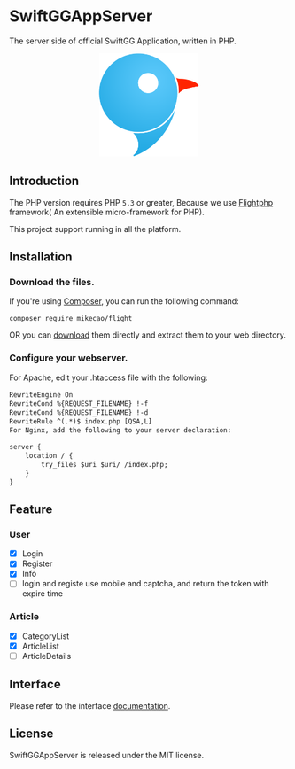 # SwiftGGAppServer

The server side of official SwiftGG Application, written in PHP.

<center>
  <img src="./logo_new.png" width ="180" alt="Logo"/>
</center>


## Introduction

The PHP version requires PHP `5.3` or greater, Because we use [Flightphp](http://flightphp.com/) framework( An extensible micro-framework for PHP).

This project support running in all the platform.

## Installation

### Download the files.

If you're using [Composer](https://getcomposer.org/), you can run the following command:

```
composer require mikecao/flight
```

OR you can [download](https://github.com/mikecao/flight/archive/master.zip) them directly and extract them to your web directory.

### Configure your webserver.

For Apache, edit your .htaccess file with the following:

```
RewriteEngine On
RewriteCond %{REQUEST_FILENAME} !-f
RewriteCond %{REQUEST_FILENAME} !-d
RewriteRule ^(.*)$ index.php [QSA,L]
For Nginx, add the following to your server declaration:
```

```
server {
    location / {
        try_files $uri $uri/ /index.php;
    }
}
```

## Feature

### User
- [x] Login
- [x] Register
- [x] Info
- [ ] login and registe use mobile and captcha, and return the token with expire time

### Article
- [x] CategoryList
- [x] ArticleList
- [ ] ArticleDetails

## Interface
Please refer to the interface [documentation](./接口规范/README.md).

## License
SwiftGGAppServer is released under the MIT license.


